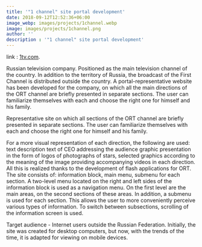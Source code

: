 ```yaml
---
title: '"1 channel" site portal development'
date: 2018-09-12T12:52:36+06:00
image_webp: images/projects/1channel.webp
image: images/projects/1channel.png
author: ''
description : '"1 channel" site portal development'
---
```

link : [1tv.com]( https://1tv.com/).

Russian television company. Positioned as the main television channel of the country. In addition to the territory of Russia, the broadcast of the First Channel is distributed outside the country. A portal-representative website has been developed for the company, on which all the main directions of the ORT channel are briefly presented in separate sections. The user can familiarize themselves with each and choose the right one for himself and his family.

Representative site on which all sections of the ORT channel are briefly presented in separate sections. The user can familiarize themselves with each and choose the right one for himself and his family.

For a more visual representation of each direction, the following are used: text description text of CEO addressing the audience graphic presentation in the form of logos of photographs of stars, selected graphics according to the meaning of the image providing accompanying videos in each direction. All this is realized thanks to the development of flash applications for ORT.
The site consists of: information block, main menu, submenu for each section.
A two-level menu located on the right and left sides of the information block is used as a navigation menu. On the first level are the main areas, on the second sections of these areas. In addition, a submenu is used for each section. This allows the user to more conveniently perceive various types of information. To switch between subsections, scrolling of the information screen is used.

Target audience - Internet users outside the Russian Federation. Initially, the site was created for desktop computers, but now, with the trends of the time, it is adapted for viewing on mobile devices.